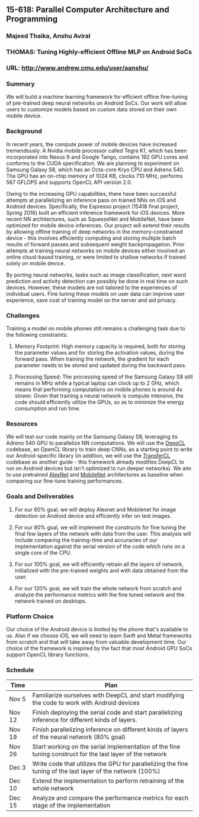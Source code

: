 ## 15-618: Parallel Computer Architecture and Programming
### Majeed Thaika, Anshu Aviral

### THOMAS: Tuning Highly-efficient Offline MLP on Android SoCs

### URL: http://www.andrew.cmu.edu/user/aanshu/ 

### Summary

We will build a machine learning framework for efficient offline fine-tuning of pre-trained deep neural networks on Android SoCs. Our work will allow users to customize models based on custom data stored on their own mobile device.

### Background

In recent years, the compute power of mobile devices have increased tremendously. A Nvidia mobile processor called Tegra K1, which has been incorporated into Nexus 9 and Google Tango, contains 192 GPU cores and conforms to the CUDA specification. We are planning to experiment on Samsung Galaxy S8, which has an Octa-core Kryo CPU and Adreno 540. The GPU has an on-chip memory of 1024 KB, clocks 710 MHz, performs 567 GFLOPS and supports OpenCL API version 2.0.

Owing to the increasing GPU capabilities, there have been successful attempts at parallelizing an inference pass on trained NNs on iOS and Android devices. Specifically, the Espresso project (15418 final project, Spring 2016) built an efficient inference framework for iOS devices. More recent NN architectures, such as SqueezeNet and MobileNet, have been optimized for mobile device inferences. Our project will extend their results by allowing offline training of deep networks in the memory-constrained device - this involves efficiently computing and storing multiple batch results of forward passes and subsequent weight backpropagation. Prior attempts at training neural networks on mobile devices either involved an online cloud-based training, or were limited to shallow networks if trained solely on mobile device.

By porting neural networks, tasks such as image classification, next word prediction and activity detection can possibly be done in real time on such devices. However, these models are not tailored to the experiences of individual users. Fine tuning these models on user data can improve user experience, save cost of training model on the server and aid privacy.  

### Challenges

Training a model on mobile phones still remains a challenging task due to the following constraints:

1. Memory Footprint: High memory capacity is required, both for storing the parameter values and for storing the activation values, during the forward pass. When training the network, the gradient for each parameter needs to be stored and updated during the backward pass.

2. Processing Speed: The processing speed of the Samsung Galaxy S8 still remains in MHz while a typical laptop can clock up to 2 GHz, which means that performing computations on mobile phones is around 4x slower. Given that training a neural network is compute intensive, the code should efficiently utilize the GPUs, so as to minimize the energy consumption and run time.

### Resources

We will test our code mainly on the Samsung Galaxy S8, leveraging its Adreno 540 GPU to parallelize NN computations. We will use the [DeepCL](https://github.com/hughperkins/DeepCL) codebase, an OpenCL library to train deep CNNs, as a starting point to write our Android-specific library (in addition, we will use the [TransferCL](https://github.com/OValery16/TransferCL) codebase as another guide - this framework already modifies DeepCL to run on Android devices but isn't optimized to run deeper networks). We aim to use pretrained [AlexNet](https://papers.nips.cc/paper/4824-imagenet-classification-with-deep-convolutional-neural-networks.pdf) and [MobileNet](https://arxiv.org/abs/1704.04861) architectures as baseline when comparing our fine-tune training performances.

### Goals and Deliverables

1. For our 60% goal, we will deploy Alexnet and Mobilenet for image detection on Android device and efficiently infer on test images.

2. For our 80% goal, we will implement the constructs for fine tuning the final few layers of the network with data from the user. This analysis will include comparing the training-time and accuracies of our implementation against the serial version of the code which runs on a single core of the CPU.

3. For our 100% goal, we will efficiently retrain all the layers of network, initialized with the pre-trained weights and with data obtained from the user. 

4. For our 120% goal, we will train the whole network from scratch and analyze the performance metrics with the fine tuned network and the network trained on desktops.

### Platform Choice

Our choice of the Android device is limited by the phone that's available to us. Also if we choose iOS, we will need to learn Swift and Metal frameworks from scratch and that will take away from valuable development time. Our choice of the framework is inspired by the fact that most Android GPU SoCs support OpenCL library functions.

### Schedule

Time | Plan |
--- | --- | 
Nov 5 | Familiarize ourselves with DeepCL and start modifying the code to work with Android devices 
Nov 12 | Finish deploying the serial code and start parallelizing inference for different kinds of layers. 
Nov 19 | Finish parallelizing inference on different kinds of layers of the neural network (80% goal) 
Nov 26 | Start working on the serial implementation of the fine tuning construct for the last layer of the network 
Dec 3 | Write code that utilizes the GPU for parallelizing the fine tuning of the last layer of the network (100%) 
Dec 10 | Extend the implementation to perform retraining of the whole network 
Dec 15 | Analyze and compare the performance metrics for each stage of the implementation 
